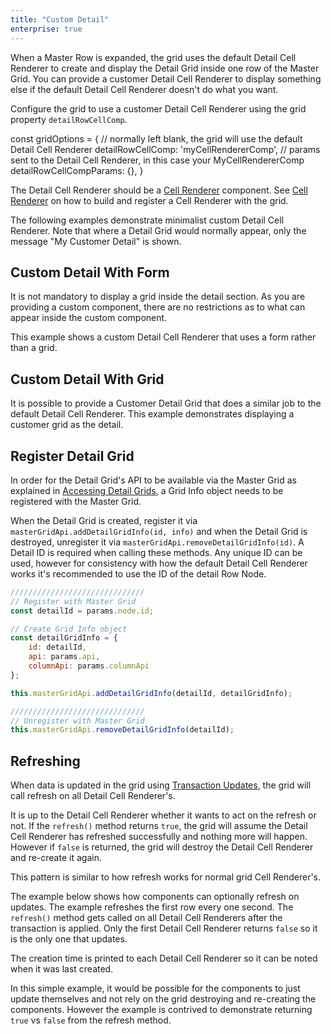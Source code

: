```yaml
---
title: "Custom Detail"
enterprise: true
---
```


When a Master Row is expanded, the grid uses the default Detail Cell Renderer to create and display the Detail Grid inside one row of the Master Grid. You can provide a customer Detail Cell Renderer to display something else if the default Detail Cell Renderer doesn't do what you want.

Configure the grid to use a customer Detail Cell Renderer using the grid property `detailRowCellComp`.

<snippet spaceBetweenProperties="true">
const gridOptions = {
    // normally left blank, the grid will use the default Detail Cell Renderer
    detailRowCellComp: 'myCellRendererComp',
    // params sent to the Detail Cell Renderer, in this case your MyCellRendererComp
    detailRowCellCompParams: {},
}
</snippet>

The Detail Cell Renderer should be a [Cell Renderer](/component-cell-renderer/) component. See [Cell Renderer](/component-cell-renderer/) on how to build
and register a Cell Renderer with the grid.

The following examples demonstrate minimalist custom Detail Cell Renderer. Note that where a Detail Grid would normally appear, only the message "My Customer Detail" is shown.

<grid-example title='Simple Detail Cell Renderer' name='simple-custom-detail' type='generated' options='{ "enterprise": true, "exampleHeight": 545, "modules": ["clientside", "masterdetail", "menu", "columnpanel"] }'></grid-example>

## Custom Detail With Form

It is not mandatory to display a grid inside the detail section. As you are providing a custom component, there are no restrictions as to what can appear inside the custom component.

This example shows a custom Detail Cell Renderer that uses a form rather than a grid.

<grid-example title='Custom Detail Cell Renderer with Form' name='custom-detail-with-form' type='generated' options='{ "enterprise": true, "modules": ["clientside", "masterdetail", "menu", "columnpanel"] }'></grid-example>

## Custom Detail With Grid

It is possible to provide a Customer Detail Grid that does a similar job to the default Detail Cell Renderer. This example demonstrates displaying a customer grid as the detail.

<grid-example title='Custom Detail Cell Renderer with Grid' name='custom-detail-with-grid' type='mixed' options='{ "enterprise": true, "exampleHeight": 545, "modules": ["clientside", "masterdetail", "menu", "columnpanel"] }'></grid-example>
 
## Register Detail Grid

In order for the Detail Grid's API to be available via the Master Grid as explained in [Accessing Detail Grids](/master-detail-grids/#accessing-detail-grids), a Grid Info object needs to be registered with the Master Grid.

<api-documentation source='grid-api/api.json' section='masterDetail' names='["addDetailGridInfo", "removeDetailGridInfo"]'></api-documentation>

When the Detail Grid is created, register it via `masterGridApi.addDetailGridInfo(id, info)` and when the Detail Grid is destroyed, unregister it via `masterGridApi.removeDetailGridInfo(id)`. A Detail ID is required when calling these methods. Any unique ID can be used, however for consistency with how the default Detail Cell Renderer works it's recommended to use the ID of the detail Row Node.

```js
//////////////////////////////
// Register with Master Grid
const detailId = params.node.id;

// Create Grid Info object
const detailGridInfo = {
    id: detailId,
    api: params.api,
    columnApi: params.columnApi
};

this.masterGridApi.addDetailGridInfo(detailId, detailGridInfo);

//////////////////////////////
// Unregister with Master Grid
this.masterGridApi.removeDetailGridInfo(detailId);
```

## Refreshing

When data is updated in the grid using [Transaction Updates](/data-update-transactions/), the grid will call refresh on all Detail Cell Renderer's.

It is up to the Detail Cell Renderer whether it wants to act on the refresh or not. If the `refresh()` method returns `true`, the grid will assume the Detail Cell Renderer has refreshed successfully and nothing more will happen. However if `false` is returned, the grid will destroy the Detail Cell Renderer and re-create it again.

This pattern is similar to how refresh works for normal grid Cell Renderer's.

The example below shows how components can optionally refresh on updates. The example refreshes the first row every one second. The `refresh()` method gets called on all Detail Cell Renderers after the transaction is applied. Only the first Detail Cell Renderer returns `false` so it is the only one that updates.

The creation time is printed to each Detail Cell Renderer so it can be noted when it was last created.

In this simple example, it would be possible for the components to just update themselves and not rely on the grid destroying and re-creating the components. However the example is contrived to demonstrate returning `true` vs `false` from the refresh method.

<grid-example title='Custom Detail with Refresh' name='custom-detail-with-refresh' type='generated' options='{ "enterprise": true, "exampleHeight": 545, "modules": ["clientside", "masterdetail", "menu", "columnpanel"] }'></grid-example>

